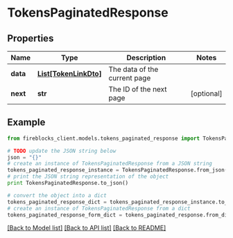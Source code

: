 # TokensPaginatedResponse


## Properties

Name | Type | Description | Notes
------------ | ------------- | ------------- | -------------
**data** | [**List[TokenLinkDto]**](TokenLinkDto.md) | The data of the current page | 
**next** | **str** | The ID of the next page | [optional] 

## Example

```python
from fireblocks_client.models.tokens_paginated_response import TokensPaginatedResponse

# TODO update the JSON string below
json = "{}"
# create an instance of TokensPaginatedResponse from a JSON string
tokens_paginated_response_instance = TokensPaginatedResponse.from_json(json)
# print the JSON string representation of the object
print TokensPaginatedResponse.to_json()

# convert the object into a dict
tokens_paginated_response_dict = tokens_paginated_response_instance.to_dict()
# create an instance of TokensPaginatedResponse from a dict
tokens_paginated_response_form_dict = tokens_paginated_response.from_dict(tokens_paginated_response_dict)
```
[[Back to Model list]](../README.md#documentation-for-models) [[Back to API list]](../README.md#documentation-for-api-endpoints) [[Back to README]](../README.md)


